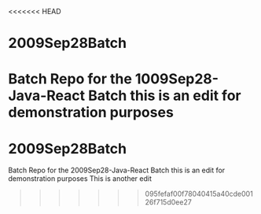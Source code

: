 <<<<<<< HEAD
# 2009Sep28Batch
Batch Repo for the 1009Sep28-Java-React Batch
this is an edit for demonstration purposes
=======
# 2009Sep28Batch
Batch Repo for the 2009Sep28-Java-React Batch
this is an edit for demonstration purposes
This is another edit
>>>>>>> 095fefaf00f78040415a40cde00126f715d0ee27
